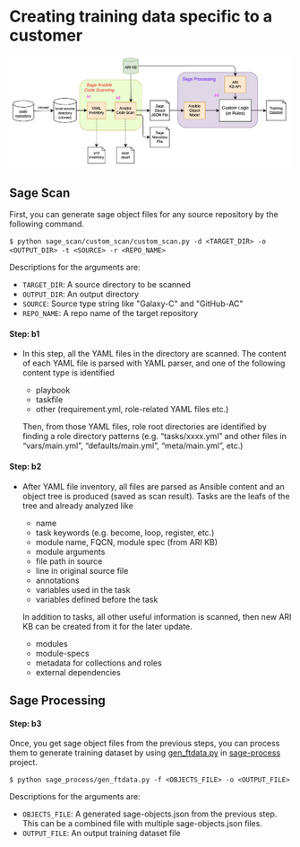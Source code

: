 # Creating training data specific to a customer

![custom-repo-scan](./images/custom-repo-scan.png)

## Sage Scan

First, you can generate sage object files for any source repository by the following command.

```
$ python sage_scan/custom_scan/custom_scan.py -d <TARGET_DIR> -o <OUTPUT_DIR> -t <SOURCE> -r <REPO_NAME>
```

Descriptions for the arguments are:

- `TARGET_DIR`: A source directory to be scanned
- `OUTPUT_DIR`: An output directory
- `SOURCE`: Source type string like "Galaxy-C" and "GitHub-AC"
- `REPO_NAME`: A repo name of the target repository


#### Step: b1
- In this step, all the YAML files in the directory are scanned. The content of each YAML file is parsed with YAML parser, and one of the following content type is identified
  - playbook
  - taskfile
  - other (requirement.yml, role-related YAML files etc.)

  Then, from those YAML files, role root directories are identified by finding a role directory patterns (e.g. “tasks/xxxx.yml” and  other files in “vars/main.yml”, “defaults/main.yml”, “meta/main.yml”, etc.)

#### Step: b2
- After YAML file inventory, all files are parsed as Ansible content and an object tree is produced (saved as scan result). Tasks are the leafs of the tree and already analyzed like
  - name
  - task keywords (e.g. become, loop, register, etc.)
  - module name, FQCN, module spec (from ARI KB)
  - module arguments
  - file path in source
  - line in original source file
  - annotations
  - variables used in the task
  - variables defined before the task

  In addition to tasks, all other useful information is scanned, then new ARI KB can be created from it for the later update. 
  - modules
  - module-specs
  - metadata for collections and roles
  - external dependencies


## Sage Processing

#### Step: b3

Once, you get sage object files from the previous steps, you can process them to generate training dataset by using [gen_ftdata.py](https://github.ibm.com/ansible-risk-insight/sage-process/blob/main/sage_process/gen_ftdata.py) in [sage-process](https://github.ibm.com/ansible-risk-insight/sage-process) project. 

```
$ python sage_process/gen_ftdata.py -f <OBJECTS_FILE> -o <OUTPUT_FILE>
```

Descriptions for the arguments are:

- `OBJECTS_FILE`: A generated sage-objects.json from the previous step. This can be a combined file with multiple sage-objects.json files.
- `OUTPUT_FILE`: An output training dataset file
